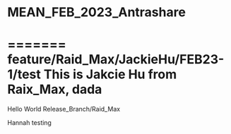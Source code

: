 # MEAN_FEB_2023_Antrashare

=======
feature/Raid_Max/JackieHu/FEB23-1/test
This is Jakcie Hu from Raix_Max, dada
=======
Hello World
Release_Branch/Raid_Max

Hannah testing

